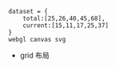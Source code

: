     dataset = {
        total:[25,26,40,45,68],
        current:[15,11,17,25,37]
    }
    webgl canvas svg

- grid 布局
